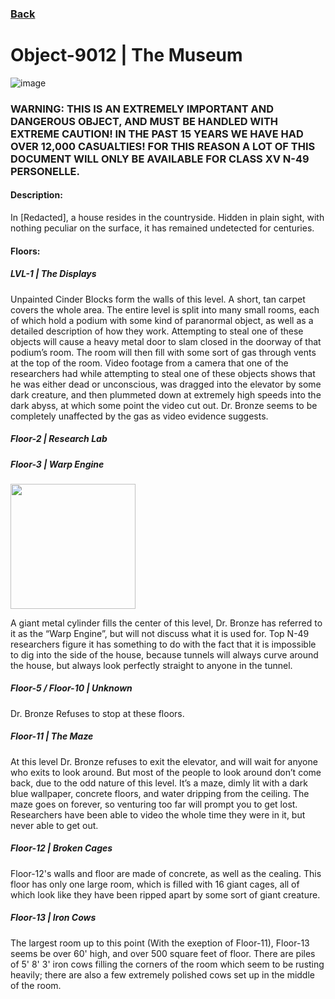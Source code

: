 ### [Back](https://iredsc.github.io/nova-49/)

# Object-9012 | The Museum
![image](https://media.discordapp.net/attachments/759159698921750558/803456990491574302/Z.png)

### WARNING:  THIS IS AN EXTREMELY IMPORTANT AND DANGEROUS OBJECT,  AND MUST BE HANDLED WITH EXTREME CAUTION!  IN THE PAST 15 YEARS WE HAVE HAD OVER 12,000 CASUALTIES! FOR THIS REASON A LOT OF THIS DOCUMENT WILL ONLY BE AVAILABLE FOR CLASS XV N-49 PERSONELLE.

#### Description:
In [Redacted], a house resides in the countryside.  Hidden in plain sight, with nothing peculiar on the surface, it has remained undetected for centuries.

#### Floors:
##### LVL-1 | The Displays

Unpainted Cinder Blocks form the walls of this level. A short, tan carpet covers the whole area.  The entire level is split into many small rooms, each of which hold a podium with some kind of paranormal object, as well as a detailed description of how they work.  Attempting to steal one of these objects will cause a heavy metal door to slam closed in the doorway of that podium’s room.  The room will then fill with some sort of gas through vents at the top of the room.  Video footage from a camera that one of the researchers had while attempting to steal one of these objects shows that he was either dead or unconscious, was dragged into the elevator by some dark creature, and then plummeted down at extremely high speeds into the dark abyss, at which some point the video cut out.  Dr. Bronze seems to be completely unaffected by the gas as video evidence suggests.

##### Floor-2 | Research Lab

##### Floor-3 | Warp Engine
<img src="https://media.discordapp.net/attachments/759159698921750558/803459728415260722/2Q.png" width="200" height="200" />

A giant metal cylinder fills the center of this level, Dr. Bronze has referred to it as the “Warp Engine”, but will not discuss what it is used for. Top N-49 researchers figure it has something to do with the fact that it is impossible to dig into the side of the house, because tunnels will always curve around the house, but always look perfectly straight to anyone in the tunnel.



##### Floor-5 / Floor-10 | Unknown

Dr. Bronze Refuses to stop at these floors.

##### Floor-11 | The Maze

At this level Dr. Bronze refuses to exit the elevator, and will wait for anyone who exits to look around.  But most of the people to look around don’t come back, due to the odd nature of this level.  It’s a maze, dimly lit with a dark blue wallpaper, concrete floors, and water dripping from the ceiling.  The maze goes on forever, so venturing too far will prompt you to get lost. Researchers have been able to video the whole time they were in it, but never able to get out.

##### Floor-12 | Broken Cages

Floor-12's walls and floor are made of concrete, as well as the cealing. This floor has only one large room, which is filled with 16 giant cages, all of which look like they have been ripped apart by some sort of giant creature.

##### Floor-13 | Iron Cows

The largest room up to this point (With the exeption of Floor-11), Floor-13 seems be over 60' high, and over 500 square feet of floor. There are piles of 5' 8' 3' iron cows filling the corners of the room which seem to be rusting heavily; there are also a few extremely polished cows set up in the middle of the room.
